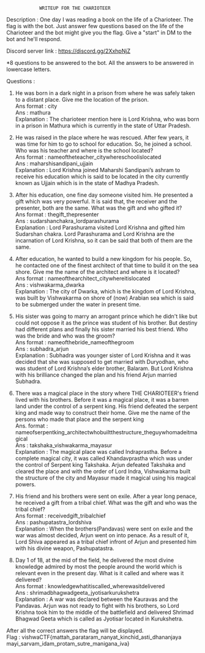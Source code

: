 			    WRITEUP FOR THE CHARIOTEER 

Description : One day I was reading a book on the life of a Charioteer. 
The flag is with the bot. 
Just answer few questions based on the life of the Charioteer and the bot might give you the flag.
Give a "start" in DM to the bot and he'll respond.

Discord server link : https://discord.gg/2XxhpNjZ

*8 questions to be answered to the bot. All the answers to be answered in lowercase letters.

Questions : 
1) He was born in a dark night in a prison from where he was safely taken to a distant place. Give me the location of the prison.  
Ans format : city  
Ans : mathura  
Explanation : The charioteer mention here is Lord Krishna, who was born in a prison in Mathura which is currently in the state of Uttar Pradesh.

2) He was raised in the place where he was rescued. After few years, it was time for him to go to school for education. So, he joined a school. Who was his teacher and where is the school located?  
Ans format : nameoftheteacher_citywhereschoolislocated  
Ans : maharshisandipani_ujjain  
Explanation : Lord Krishna joined Maharshi Sandipani’s ashram to receive his education which is said to be located in the city currently known as Ujjain which is in the state of Madhya Pradesh.  

3) After his education, one fine day someone visited him. He presented a gift which was very powerful. It is said that, the receiver and the presenter, both are the same. What was the gift and who gifted it?  
Ans format : thegift_thepresenter  
Ans : sudarshanchakra_lordparashurama  
Explanation : Lord Parashurama visited Lord Krishna and gifted him Sudarshan chakra. Lord Parashurama and Lord Krishna are the incarnation of Lord Krishna, so it can be said that both of them are the same.  

4) After education, he wanted to build a new kingdom for his people. So, he contacted one of the finest architect of that time to build it on the sea shore. Give me the name of the architect and where is it located?  
Ans format : nameofthearchitect_citywhereitislocated  
Ans : vishwakarma_dwarka  
Explanation : The city of Dwarka, which is the kingdom of Lord Krishna, was built by Vishwakarma on shore of (now) Arabian sea which is said to be  submerged under the water in present time.  

5) His sister was going to marry an arrogant prince which he didn't like but could not oppose it as the prince was student of his brother. But destiny had different plans and finally his sister married his best friend. Who was the bride and who was the groom?  
Ans format : nameofthebride_nameofthegroom  
Ans : subhadra_arjun  
Explanation : Subhadra was younger sister of Lord Krishna and it was decided that she was supposed to get married with Duryodhan, who was student of Lord Krishna’s elder brother, Balaram. But Lord Krishna with his brilliance changed the plan and his friend Arjun married Subhadra.  


6) There was a magical place in the story where THE CHARIOTEER's friend lived with his brothers. Before it was a magical place, it was a barren land under the control of a serpent king. His friend defeated the serpent king and made way to construct their home. Give me the name of the persons who made that place and the serpent king  
Ans. format : nameofserpentking_architectwhobuiltthestructure_theguywhomadeitmagical  
Ans : takshaka_vishwakarma_mayasur  
Explanation : The magical place was called Indraprastha. Before a complete magical city, it was called Khandavprastha which was under the control of Serpent king Takshaka. Arjun defeated Takshaka and cleared the place and with the order of Lord Indra, Vishwakarma built the structure of the city and Mayasur made it magical using his magical powers.  


7) His friend and his brothers were sent on exile. After a year long penace, he received a gift from a tribal chief. What was the gift and who was the tribal chief?   
Ans format : receivedgift_tribalchief  
Ans : pashupatastra_lordshiva  
Explanation : When the brothers(Pandavas) were sent on exile and the war was almost decided, Arjun went on into penace. As a result of it, Lord Shiva appeared as a tribal chief infront of Arjun and presented him with his divine weapon, Pashupatastra.  

8) Day 1 of 18, at the mid of the field, he delivered the most divine knowledge admired by most the people around the world which is relevant even in the present day. What is it called and where was it delivered?  
Ans format : knowledgewhatitiscalled_wherewasitdelivered  
Ans : shrimadbhagwadgeeta_jyotisarkurukshetra  
Explanation : A war was declared between the Kauravas and the Pandavas. Arjun was not ready to fight with his brothers, so Lord Krishna took him to the middle of the battlefield and delivered Shrimad Bhagwad Geeta which is called as Jyotisar located in Kurukshetra.  

After all the correct answers the flag will be displayed.  
Flag : vishwaCTF{mattah_parataram_nanyat_kinchid_asti_dhananjaya mayi_sarvam_idam_protam_sutre_manigana_iva}   
